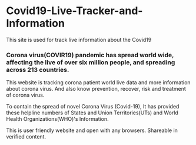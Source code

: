 # Covid19-Live-Tracker-and-Information
This site is used for track live information about the Covid19

### Corona virus(COVIR19) pandemic has spread world wide, affecting the live of over six million people, and spreading across 213 countries.

This website is tracking corona patient world live data and more information about corona virus. And also know prevention, recover, risk and treatment of corona virus.

To contain the spread of novel Corona Virus (Covid-19), It has provided these helpline numbers of States and Union Territories(UTs) and World Health Organizations(WHO)'s Information.

This is user friendly website and open with any browsers. Shareable in verified content.
